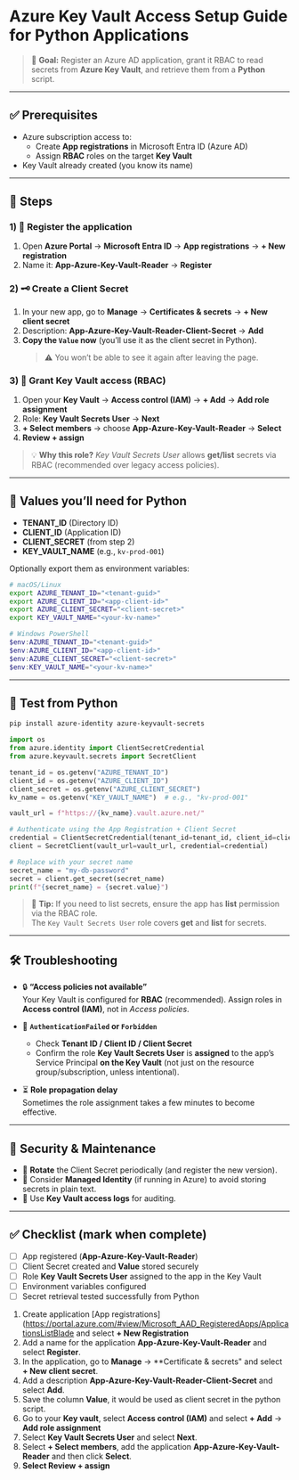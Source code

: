 # Azure Key Vault Access Setup Guide for Python Applications

> 🔐 **Goal:** Register an Azure AD application, grant it RBAC to read secrets from **Azure Key Vault**, and retrieve them from a **Python** script.

---

## ✅ Prerequisites
- Azure subscription access to:
  - Create **App registrations** in Microsoft Entra ID (Azure AD)
  - Assign **RBAC** roles on the target **Key Vault**
- Key Vault already created (you know its name)

---

## 🧭 Steps

### 1) 👤 Register the application
1. Open **Azure Portal** → **Microsoft Entra ID** → **App registrations** → **+ New registration**  
2. Name it: **App-Azure-Key-Vault-Reader** → **Register**

### 2) 🗝️ Create a Client Secret
1. In your new app, go to **Manage** → **Certificates & secrets** → **+ New client secret**  
2. Description: **App-Azure-Key-Vault-Reader-Client-Secret** → **Add**  
3. **Copy the `Value` now** (you’ll use it as the client secret in Python).  
   > ⚠️ You won’t be able to see it again after leaving the page.

### 3) 🔑 Grant Key Vault access (RBAC)
1. Open your **Key Vault** → **Access control (IAM)** → **+ Add** → **Add role assignment**  
2. Role: **Key Vault Secrets User** → **Next**  
3. **+ Select members** → choose **App-Azure-Key-Vault-Reader** → **Select**  
4. **Review + assign**

> 💡 **Why this role?** *Key Vault Secrets User* allows **get/list** secrets via RBAC (recommended over legacy access policies).

---

## 🧩 Values you’ll need for Python
- **TENANT_ID** (Directory ID)  
- **CLIENT_ID** (Application ID)  
- **CLIENT_SECRET** (from step 2)  
- **KEY_VAULT_NAME** (e.g., `kv-prod-001`)

Optionally export them as environment variables:

```bash
# macOS/Linux
export AZURE_TENANT_ID="<tenant-guid>"
export AZURE_CLIENT_ID="<app-client-id>"
export AZURE_CLIENT_SECRET="<client-secret>"
export KEY_VAULT_NAME="<your-kv-name>"
```

```powershell
# Windows PowerShell
$env:AZURE_TENANT_ID="<tenant-guid>"
$env:AZURE_CLIENT_ID="<app-client-id>"
$env:AZURE_CLIENT_SECRET="<client-secret>"
$env:KEY_VAULT_NAME="<your-kv-name>"
```

---

## 🧪 Test from Python

```bash
pip install azure-identity azure-keyvault-secrets
```

```python
import os
from azure.identity import ClientSecretCredential
from azure.keyvault.secrets import SecretClient

tenant_id = os.getenv("AZURE_TENANT_ID")
client_id = os.getenv("AZURE_CLIENT_ID")
client_secret = os.getenv("AZURE_CLIENT_SECRET")
kv_name = os.getenv("KEY_VAULT_NAME")  # e.g., "kv-prod-001"

vault_url = f"https://{kv_name}.vault.azure.net/"

# Authenticate using the App Registration + Client Secret
credential = ClientSecretCredential(tenant_id=tenant_id, client_id=client_id, client_secret=client_secret)
client = SecretClient(vault_url=vault_url, credential=credential)

# Replace with your secret name
secret_name = "my-db-password"
secret = client.get_secret(secret_name)
print(f"{secret_name} = {secret.value}")
```

> 🧷 **Tip:** If you need to list secrets, ensure the app has **list** permission via the RBAC role.  
> The `Key Vault Secrets User` role covers **get** and **list** for secrets.

---

## 🛠️ Troubleshooting

- 🔒 **“Access policies not available”**  
  Your Key Vault is configured for **RBAC** (recommended). Assign roles in **Access control (IAM)**, not in *Access policies*.

- 🚫 **`AuthenticationFailed` or `Forbidden`**  
  - Check **Tenant ID / Client ID / Client Secret**  
  - Confirm the role **Key Vault Secrets User** is **assigned** to the app’s Service Principal **on the Key Vault** (not just on the resource group/subscription, unless intentional).

- ⏳ **Role propagation delay**  
  Sometimes the role assignment takes a few minutes to become effective.

---

## 🧹 Security & Maintenance
- 🔁 **Rotate** the Client Secret periodically (and register the new version).  
- 🔐 Consider **Managed Identity** (if running in Azure) to avoid storing secrets in plain text.  
- 🧾 Use **Key Vault access logs** for auditing.

---

## ✅ Checklist (mark when complete)
- [ ] App registered (**App-Azure-Key-Vault-Reader**)  
- [ ] Client Secret created and **Value** stored securely  
- [ ] Role **Key Vault Secrets User** assigned to the app in the Key Vault  
- [ ] Environment variables configured  
- [ ] Secret retrieval tested successfully from Python

1. Create application [App registrations](https://portal.azure.com/#view/Microsoft_AAD_RegisteredApps/ApplicationsListBlade and select **+ New Registration**
2. Add a name for the application **App-Azure-Key-Vault-Reader** and select **Register**.
3. In the application, go to **Manage** -> **Certificate & secrets" and select **+ New client secret**.
4. Add a description **App-Azure-Key-Vault-Reader-Client-Secret** and select **Add**.
5. Save the column **Value**, it would be used as client secret in the python script.
6. Go to your **Key vault**, select **Access control (IAM)** and select **+ Add** -> **Add role assignment**
7. Select **Key Vault Secrets User** and select **Next**.
8. Select **+ Select members**, add the application **App-Azure-Key-Vault-Reader** and then click **Select**.
9. **Select Review + assign**
